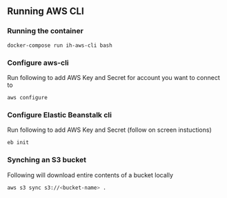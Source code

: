## Running AWS CLI 

### Running the container

```
docker-compose run ih-aws-cli bash
```

### Configure aws-cli
Run following to add AWS Key and Secret for account you want to connect to
```
aws configure
```

### Configure Elastic Beanstalk cli
Run following to add AWS Key and Secret (follow on screen instuctions)
```.env
eb init
```

### Synching an S3 bucket 
Following will download entire contents of a bucket locally

```bash
aws s3 sync s3://<bucket-name> .
```
